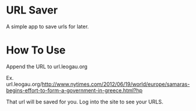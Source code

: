 # URL Saver

A simple app to save urls for later.

# How To Use

Append the URL to url.leogau.org

Ex. url.leogau.org/http://www.nytimes.com/2012/06/19/world/europe/samaras-begins-effort-to-form-a-government-in-greece.html?hp

That url will be saved for you.
Log into the site to see your URLS.
